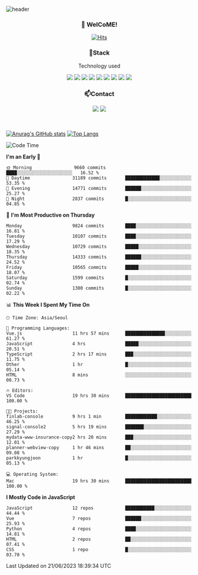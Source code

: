 ![header](https://capsule-render.vercel.app/api?type=waving&color=gradient&height=200&text=Kyungjoon&fontAlign=70&fontAlignY=40&animation=twinkling)

<h3 align="center">👋 WelCoME!</h3>

<div align=center>
  
[![Hits](https://hits.seeyoufarm.com/api/count/incr/badge.svg?url=https%3A%2F%2Fgithub.com%2Fuvula6921&count_bg=%2322BAC9&title_bg=%23827F7F&icon=iconify.svg&icon_color=%2325A27F&title=visits&edge_flat=false)](https://hits.seeyoufarm.com)
  
</div>
<h3 align="center">📌Stack</h3>
<p align="center">Technology used</p>
<div align="center"><img src="https://img.shields.io/badge/HTML5-E34F26?style=flat-square&logo=HTML5&logoColor=white"></img> <img src="https://img.shields.io/badge/CSS3-0A84FF?style=flat-square&logo=CSS3&logoColor=white"></img> <img src="https://img.shields.io/badge/JavaScript-FFCD11?style=flat-square&logo=JavaScript&logoColor=white"></img> <img src="https://img.shields.io/badge/React-00BCF6?style=flat-square&logo=React&logoColor=white"></img> <img src="https://img.shields.io/badge/jQuery-3655FF?style=flat-square&logo=jQuery&logoColor=white"></img> <img src="https://img.shields.io/badge/Ruby-E0115F?style=flat-square&logo=Ruby&logoColor=white"></img> <img src="https://img.shields.io/badge/Python-4B8BBE?style=flat-square&logo=Python&logoColor=white"></img> <img src="https://img.shields.io/badge/Vue-4FC08D?style=flat-square&logo=Vue.js&logoColor=white"></img> <img src="https://img.shields.io/badge/Nuxt-00DC82?style=flat-square&logo=Nuxt.js&logoColor=white"></img></div>

<h3 align="center">📫Contact</h3>
<div align="center"><a href="https://velog.io/@uvula6921/"><img src="https://img.shields.io/badge/Blog-20c997?style=flat-square&logo=V&logoColor=white"/></a> <a href="pkj6921@gmail.com"><img src="https://img.shields.io/badge/Gmail-EA4335?style=flat-square&logo=Gmail&logoColor=white"/></a></div>
<br>
<br>

[![Anurag's GitHub stats](https://github-readme-stats.vercel.app/api?username=uvula6921&hide=stars,issues&show_icons=true&count_private=true&theme=tokyonight)](https://github.com/anuraghazra/github-readme-stats)
[![Top Langs](https://github-readme-stats.vercel.app/api/top-langs/?username=uvula6921&hide=css,jupyter%20notebook,html&exclude_repo=uvula6921,uvula6921.github.io&layout=compact&langs_count=8)](https://github.com/anuraghazra/github-readme-stats)

<!--START_SECTION:waka-->
![Code Time](http://img.shields.io/badge/Code%20Time-1%2C653%20hrs%2041%20mins-blue)

**I'm an Early 🐤** 

```text
🌞 Morning                9660 commits        ████░░░░░░░░░░░░░░░░░░░░░   16.52 % 
🌆 Daytime                31189 commits       █████████████░░░░░░░░░░░░   53.35 % 
🌃 Evening                14771 commits       ██████░░░░░░░░░░░░░░░░░░░   25.27 % 
🌙 Night                  2837 commits        █░░░░░░░░░░░░░░░░░░░░░░░░   04.85 % 
```
📅 **I'm Most Productive on Thursday** 

```text
Monday                   9824 commits        ████░░░░░░░░░░░░░░░░░░░░░   16.81 % 
Tuesday                  10107 commits       ████░░░░░░░░░░░░░░░░░░░░░   17.29 % 
Wednesday                10729 commits       █████░░░░░░░░░░░░░░░░░░░░   18.35 % 
Thursday                 14333 commits       ██████░░░░░░░░░░░░░░░░░░░   24.52 % 
Friday                   10565 commits       █████░░░░░░░░░░░░░░░░░░░░   18.07 % 
Saturday                 1599 commits        █░░░░░░░░░░░░░░░░░░░░░░░░   02.74 % 
Sunday                   1300 commits        █░░░░░░░░░░░░░░░░░░░░░░░░   02.22 % 
```


📊 **This Week I Spent My Time On** 

```text
🕑︎ Time Zone: Asia/Seoul

💬 Programming Languages: 
Vue.js                   11 hrs 57 mins      ███████████████░░░░░░░░░░   61.27 % 
JavaScript               4 hrs               █████░░░░░░░░░░░░░░░░░░░░   20.51 % 
TypeScript               2 hrs 17 mins       ███░░░░░░░░░░░░░░░░░░░░░░   11.75 % 
Other                    1 hr                █░░░░░░░░░░░░░░░░░░░░░░░░   05.14 % 
HTML                     8 mins              ░░░░░░░░░░░░░░░░░░░░░░░░░   00.73 % 

🔥 Editors: 
VS Code                  19 hrs 30 mins      █████████████████████████   100.00 % 

🐱‍💻 Projects: 
finlab-console           9 hrs 1 min         ████████████░░░░░░░░░░░░░   46.25 % 
signal-console2          5 hrs 19 mins       ███████░░░░░░░░░░░░░░░░░░   27.29 % 
mydata-www-insurance-copy2 hrs 20 mins       ███░░░░░░░░░░░░░░░░░░░░░░   12.01 % 
planner-webview-copy     1 hr 46 mins        ██░░░░░░░░░░░░░░░░░░░░░░░   09.08 % 
parkkyungjoon            1 hr                █░░░░░░░░░░░░░░░░░░░░░░░░   05.13 % 

💻 Operating System: 
Mac                      19 hrs 30 mins      █████████████████████████   100.00 % 
```

**I Mostly Code in JavaScript** 

```text
JavaScript               12 repos            ███████████░░░░░░░░░░░░░░   44.44 % 
Vue                      7 repos             ██████░░░░░░░░░░░░░░░░░░░   25.93 % 
Python                   4 repos             ████░░░░░░░░░░░░░░░░░░░░░   14.81 % 
HTML                     2 repos             ██░░░░░░░░░░░░░░░░░░░░░░░   07.41 % 
CSS                      1 repo              █░░░░░░░░░░░░░░░░░░░░░░░░   03.70 % 
```




 Last Updated on 21/06/2023 18:39:34 UTC
<!--END_SECTION:waka-->
